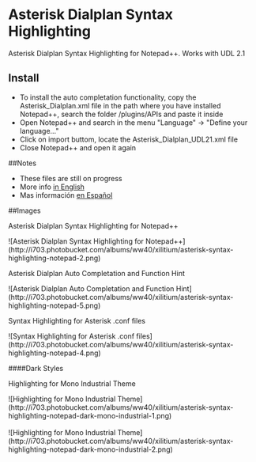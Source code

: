 # Asterisk Dialplan Syntax Highlighting
Asterisk Dialplan Syntax Highlighting for Notepad++. Works with UDL 2.1

## Install
<ul>
  <li>To install the auto completation functionality, copy the Asterisk_Dialplan.xml file in the path where you have installed Notepad++, search the folder /plugins/APIs and paste it inside</li>
  <li>Open Notepad++ and search in the menu "Language" -> "Define your language..."</li>
  <li>Click on import buttom, locate the Asterisk_Dialplan_UDL21.xml file</li>
  <li>Close Notepad++ and open it again</li>
</ul>

##Notes
<ul>
  <li>These files are still on progress</li>
  <li>More info <a target="_blank"  href="http://www.xilitium.com/blog/2/asterisk-dialplan-syntax-highlighting-for-notepad-plus-plus">in English</a></li>
<li>Mas información <a target="_blank" href="http://www.xilitium.com/blog/1/resaltado-de-sintaxis-para-asterisk-dialplan-en-notepad-plus-plus">en Español</a></li>
</ul>

##Images
<p>Asterisk Dialplan Syntax Highlighting for Notepad++</p>
![Asterisk Dialplan Syntax Highlighting for Notepad++](http://i703.photobucket.com/albums/ww40/xilitium/asterisk-syntax-highlighting-notepad-2.png)
<p>Asterisk Dialplan Auto Completation and Function Hint</p>
![Asterisk Dialplan Auto Completation and Function Hint](http://i703.photobucket.com/albums/ww40/xilitium/asterisk-syntax-highlighting-notepad-5.png)
<p>Syntax Highlighting for Asterisk .conf files</p>
![Syntax Highlighting for Asterisk .conf files](http://i703.photobucket.com/albums/ww40/xilitium/asterisk-syntax-highlighting-notepad-4.png)

####Dark Styles
<p>Highlighting for Mono Industrial Theme</p>
![Highlighting for Mono Industrial  Theme](http://i703.photobucket.com/albums/ww40/xilitium/asterisk-syntax-highlighting-notepad-dark-mono-industrial-1.png)
<br><br>
![Highlighting for Mono Industrial  Theme](http://i703.photobucket.com/albums/ww40/xilitium/asterisk-syntax-highlighting-notepad-dark-mono-industrial-2.png)
